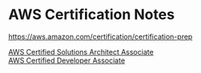 # AWS Certification Notes

https://aws.amazon.com/certification/certification-prep


[AWS Certified Solutions Architect Associate](/architect-associate/architect-associate-notes.md)  
[AWS Certified Developer Associate](/developer-associate/dev-associate-notes.md)  
